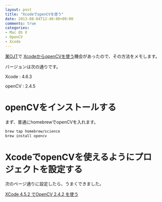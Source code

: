 ```yaml
---
layout: post
title: "XcodeでopenCVを使う"
date: 2013-08-04T12:40:00+09:00
comments: true
categories: 
- Mac OS X
- OpenCV
- Xcode
---
```


[某OJT](http://gam0022.net/blog/2013/08/01/cojtfalsecheng-guo-fa-biao-falsegan-xiang/)で
[XcodeからopenCVを使う](https://github.com/gam0022/shelf/tree/master/hls_spot)機会があったので、その方法をメモします。

バージョンは次の通りです。

Xcode
: 4.6.3

openCV
: 2.4.5

# openCVをインストールする

まず、普通にhomebrewでopenCVを入れます。

``` bash homebrewでopenCVをインストールする
brew tap homebrew/science
brew install opencv
```

# XcodeでopenCVを使えるようにプロジェクトを設定する

次のページ通りに設定したら、うまくできました。

[XCode 4.5.2 でOpenCV 2.4.2 を使う](http://d.hatena.ne.jp/nurs/20121125/1353861488)
